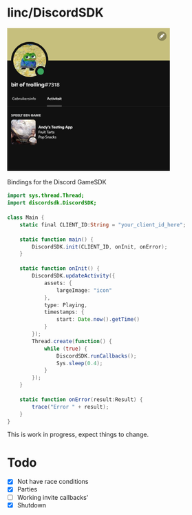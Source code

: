 # linc/DiscordSDK
<img src="richpresence.png" alt="drawing" width="75%" height=50%/>

Bindings for the Discord GameSDK

```actionscript
import sys.thread.Thread;
import discordsdk.DiscordSDK;

class Main {
	static final CLIENT_ID:String = "your_client_id_here";

	static function main() {
		DiscordSDK.init(CLIENT_ID, onInit, onError);
	}

	static function onInit() {
		DiscordSDK.updateActivity({
			assets: {
				largeImage: "icon"
			},
			type: Playing,
			timestamps: {
				start: Date.now().getTime()
			}
		});
		Thread.create(function() {
			while (true) {
				DiscordSDK.runCallbacks();
				Sys.sleep(0.4);
			}
		});
	}

	static function onError(result:Result) {
		trace("Error " + result);
	}
}
```

This is work in progress, expect things to change.

# Todo
* [x] Not have race conditions
* [x] Parties
* [ ] Working invite callbacks'
* [x] Shutdown
